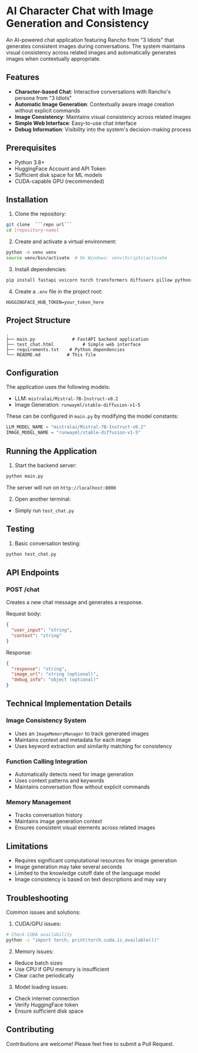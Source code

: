 # AI Character Chat with Image Generation and Consistency

An AI-powered chat application featuring Rancho from "3 Idiots" that generates consistent images during conversations. The system maintains visual consistency across related images and automatically generates images when contextually appropriate.

## Features

- **Character-based Chat**: Interactive conversations with Rancho's persona from "3 Idiots"
- **Automatic Image Generation**: Contextually aware image creation without explicit commands
- **Image Consistency**: Maintains visual consistency across related images
- **Simple Web Interface**: Easy-to-use chat interface
- **Debug Information**: Visibility into the system's decision-making process

## Prerequisites

- Python 3.8+
- HuggingFace Account and API Token
- Sufficient disk space for ML models
- CUDA-capable GPU (recommended)

## Installation

1. Clone the repository:
```bash
git clone  ```repo url```
cd [repository-name]
```

2. Create and activate a virtual environment:
```bash
python -m venv venv
source venv/bin/activate  # On Windows: venv\Scripts\activate
```

3. Install dependencies:
```bash
pip install fastapi uvicorn torch transformers diffusers pillow python-dotenv huggingface-hub
```

4. Create a `.env` file in the project root:
```env
HUGGINGFACE_HUB_TOKEN=your_token_here
```

## Project Structure

```
.
├── main.py              # FastAPI backend application
├── test_chat.html           # Simple web interface
├── requirements.txt    # Python dependencies
└── README.md          # This file
```

## Configuration

The application uses the following models:
- LLM: `mistralai/Mistral-7B-Instruct-v0.2`
- Image Generation: `runwayml/stable-diffusion-v1-5`

These can be configured in `main.py` by modifying the model constants:
```python
LLM_MODEL_NAME = "mistralai/Mistral-7B-Instruct-v0.2"
IMAGE_MODEL_NAME = "runwayml/stable-diffusion-v1-5"
```

## Running the Application

1. Start the backend server:
```bash
python main.py
```
The server will run on `http://localhost:8000`

2. Open another terminal:
- Simply run `test_chat.py`

## Testing

1. Basic conversation testing:
```python
python test_chat.py
```

## API Endpoints

### POST /chat
Creates a new chat message and generates a response.

Request body:
```json
{
  "user_input": "string",
  "context": "string"
}
```

Response:
```json
{
  "response": "string",
  "image_url": "string (optional)",
  "debug_info": "object (optional)"
}
```

## Technical Implementation Details

### Image Consistency System
- Uses an `ImageMemoryManager` to track generated images
- Maintains context and metadata for each image
- Uses keyword extraction and similarity matching for consistency

### Function Calling Integration
- Automatically detects need for image generation
- Uses context patterns and keywords
- Maintains conversation flow without explicit commands

### Memory Management
- Tracks conversation history
- Maintains image generation context
- Ensures consistent visual elements across related images

## Limitations

- Requires significant computational resources for image generation
- Image generation may take several seconds
- Limited to the knowledge cutoff date of the language model
- Image consistency is based on text descriptions and may vary

## Troubleshooting

Common issues and solutions:

1. CUDA/GPU issues:
```bash
# Check CUDA availability
python -c "import torch; print(torch.cuda.is_available())"
```

2. Memory issues:
- Reduce batch sizes
- Use CPU if GPU memory is insufficient
- Clear cache periodically

3. Model loading issues:
- Check internet connection
- Verify HuggingFace token
- Ensure sufficient disk space


## Contributing

Contributions are welcome! Please feel free to submit a Pull Request.
